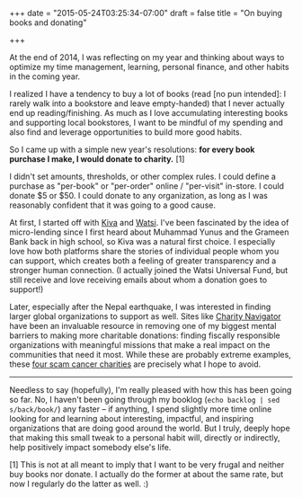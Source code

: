 +++
date = "2015-05-24T03:25:34-07:00"
draft = false
title = "On buying books and donating"

+++

At the end of 2014, I was reflecting on my year and thinking about ways to optimize my time management, learning, personal finance, and other habits in the coming year.

I realized I have a tendency to buy a lot of books (read [no pun intended]: I rarely walk into a bookstore and leave empty-handed) that I never actually end up reading/finishing. As much as I love accumulating interesting books and supporting local bookstores, I want to be mindful of my spending and also find and leverage opportunities to build more good habits.

So I came up with a simple new year's resolutions:  **for every book purchase I make, I would donate to charity.** [1]

I didn't set amounts, thresholds, or other complex rules. I could define a purchase as "per-book" or "per-order" online / "per-visit" in-store. I could donate $5 or $50. I could donate to any organization, as long as I was reasonably confident that it was going to a good cause.

At first, I started off with [Kiva](http://www.kiva.org/) and [Watsi](https://www.watsi.org). I've been fascinated by the idea of micro-lending since I first heard about Muhammad Yunus and the Grameen Bank back in high school, so Kiva was a natural first choice. I especially love how both platforms share the stories of individual people whom you can support, which creates both a feeling of greater transparency and a stronger human connection. (I actually joined the Watsi Universal Fund, but still receive and love receiving emails about whom a donation goes to support!)

Later, especially after the Nepal earthquake, I was interested in finding larger global organizations to support as well. Sites like [Charity Navigator](http://www.charitynavigator.org) have been an invaluable resource in removing one of my biggest mental barriers to making more charitable donations: finding fiscally responsible organizations with meaningful missions that make a real impact on the communities that need it most. While these are probably extreme examples, these [four scam cancer charities](http://www.nytimes.com/2015/05/20/business/4-cancer-charities-accused-in-ftc-fraud-case.html?_r=0) are precisely what I hope to avoid.

----

Needless to say (hopefully), I'm really pleased with how this has been going so far. No, I haven't been going through my booklog (`echo backlog | sed s/back/book/`) any faster – if anything, I spend slightly more time online looking for and learning about interesting, impactful, and inspiring organizations that are doing good around the world. But I truly, deeply hope that making this small tweak to a personal habit will, directly or indirectly, help positively impact somebody else's life.

[1] This is not at all meant to imply that I want to be very frugal and neither buy books nor donate. I actually do the former at about the same rate, but now I regularly do the latter as well. :)
